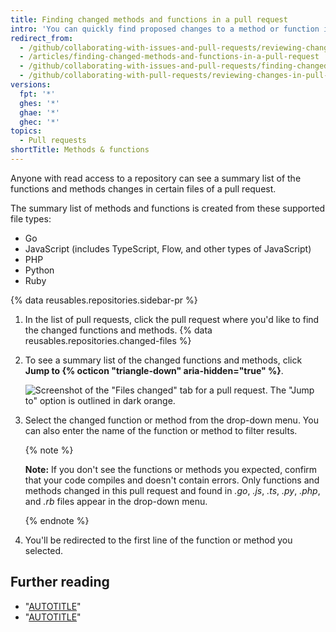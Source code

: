 ```yaml
---
title: Finding changed methods and functions in a pull request
intro: 'You can quickly find proposed changes to a method or function in a pull request in *.go*, *.js*, *.ts*, *.py*, *.php*, and *.rb* files.'
redirect_from:
  - /github/collaborating-with-issues-and-pull-requests/reviewing-changes-in-pull-requests/finding-changed-methods-and-functions-in-a-pull-request
  - /articles/finding-changed-methods-and-functions-in-a-pull-request
  - /github/collaborating-with-issues-and-pull-requests/finding-changed-methods-and-functions-in-a-pull-request
  - /github/collaborating-with-pull-requests/reviewing-changes-in-pull-requests/finding-changed-methods-and-functions-in-a-pull-request
versions:
  fpt: '*'
  ghes: '*'
  ghae: '*'
  ghec: '*'
topics:
  - Pull requests
shortTitle: Methods & functions
---
```

Anyone with read access to a repository can see a summary list of the functions and methods changes in certain files of a pull request.

The summary list of methods and functions is created from these supported file types:
- Go
- JavaScript (includes TypeScript, Flow, and other types of JavaScript)
- PHP
- Python
- Ruby

{% data reusables.repositories.sidebar-pr %}
1. In the list of pull requests, click the pull request where you'd like to find the changed functions and methods.
{% data reusables.repositories.changed-files %}
1. To see a summary list of the changed functions and methods, click **Jump to {% octicon "triangle-down" aria-hidden="true" %}**.

   ![Screenshot of the "Files changed" tab for a pull request. The "Jump to" option is outlined in dark orange.](/assets/images/help/pull_requests/jump-to-menu.png)

1. Select the changed function or method from the drop-down menu. You can also enter the name of the function or method to filter results.

   {% note %}

   **Note:** If you don't see the functions or methods you expected, confirm that your code compiles and doesn't contain errors. Only functions and methods changed in this pull request and found in _.go_, _.js_, _.ts_, _.py_, _.php_, and _.rb_ files appear in the drop-down menu.

   {% endnote %}

1. You'll be redirected to the first line of the function or method you selected.

## Further reading

- "[AUTOTITLE](/pull-requests/collaborating-with-pull-requests/proposing-changes-to-your-work-with-pull-requests/about-comparing-branches-in-pull-requests)"
- "[AUTOTITLE](/pull-requests/collaborating-with-pull-requests/reviewing-changes-in-pull-requests/filtering-files-in-a-pull-request)"
